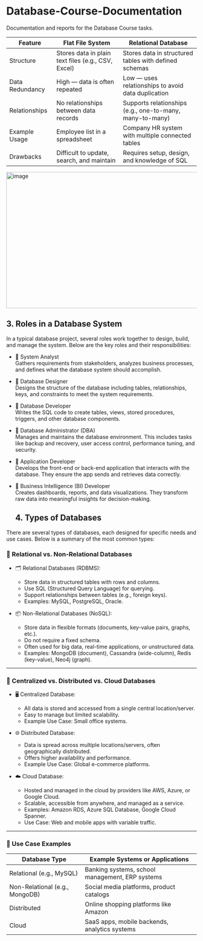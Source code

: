 # Database-Course-Documentation
 Documentation and reports for the Database Course tasks.
 

| Feature          | Flat File System                                     | Relational Database                                      |
|------------------|------------------------------------------------------|----------------------------------------------------------|
| Structure        | Stores data in plain text files (e.g., CSV, Excel)  | Stores data in structured tables with defined schemas    |
| Data Redundancy  | High — data is often repeated                        | Low — uses relationships to avoid data duplication       |
| Relationships    | No relationships between data records                | Supports relationships (e.g., one-to-many, many-to-many) |
| Example Usage    | Employee list in a spreadsheet                       | Company HR system with multiple connected tables         |
| Drawbacks        | Difficult to update, search, and maintain            | Requires setup, design, and knowledge of SQL             |


<img width="788" height="360" alt="image" src="https://github.com/user-attachments/assets/684a3f44-f115-433c-9b3e-ff7e1bc3f3e0" />


## 3. Roles in a Database System

In a typical database project, several roles work together to design, build, and manage the system. Below are the key roles and their responsibilities:

- 🔹 System Analyst  
  Gathers requirements from stakeholders, analyzes business processes, and defines what the database system should accomplish.

- 🔹 Database Designer  
  Designs the structure of the database including tables, relationships, keys, and constraints to meet the system requirements.

- 🔹 Database Developer  
  Writes the SQL code to create tables, views, stored procedures, triggers, and other database components.

- 🔹 Database Administrator (DBA)  
  Manages and maintains the database environment. This includes tasks like backup and recovery, user access control, performance tuning, and security.

- 🔹 Application Developer  
  Develops the front-end or back-end application that interacts with the database. They ensure the app sends and retrieves data correctly.

- 🔹 Business Intelligence (BI) Developer  
  Creates dashboards, reports, and data visualizations. They transform raw data into meaningful insights for decision-making.

  ## 4. Types of Databases

There are several types of databases, each designed for specific needs and use cases. Below is a summary of the most common types:

### 🔹 Relational vs. Non-Relational Databases

- 🗂️ Relational Databases (RDBMS):  
  - Store data in structured tables with rows and columns.  
  - Use SQL (Structured Query Language) for querying.  
  - Support relationships between tables (e.g., foreign keys).  
  - Examples: MySQL, PostgreSQL, Oracle.

- 📦 Non-Relational Databases (NoSQL):  
  - Store data in flexible formats (documents, key-value pairs, graphs, etc.).  
  - Do not require a fixed schema.  
  - Often used for big data, real-time applications, or unstructured data.  
  - Examples: MongoDB (document), Cassandra (wide-column), Redis (key-value), Neo4j (graph).

---

### 🔹 Centralized vs. Distributed vs. Cloud Databases

- 🖥️ Centralized Database:  
  - All data is stored and accessed from a single central location/server.  
  - Easy to manage but limited scalability.  
  - Example Use Case: Small office systems.

- 🌐 Distributed Database:  
  - Data is spread across multiple locations/servers, often geographically distributed.  
  - Offers higher availability and performance.  
  - Example Use Case: Global e-commerce platforms.

- ☁️ Cloud Database:  
  - Hosted and managed in the cloud by providers like AWS, Azure, or Google Cloud.  
  - Scalable, accessible from anywhere, and managed as a service.  
  - Examples: Amazon RDS, Azure SQL Database, Google Cloud Spanner.  
  - Use Case: Web and mobile apps with variable traffic.

---

### 🔹 Use Case Examples

| Database Type             | Example Systems or Applications                 |
|---------------------------|--------------------------------------------------|
| Relational (e.g., MySQL)  | Banking systems, school management, ERP systems |
| Non-Relational (e.g., MongoDB) | Social media platforms, product catalogs        |
| Distributed               | Online shopping platforms like Amazon           |
| Cloud                     | SaaS apps, mobile backends, analytics systems   |


